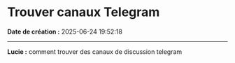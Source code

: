 # Trouver canaux Telegram

**Date de création :** 2025-06-24 19:52:18

---

**Lucie :**
comment trouver des canaux de discussion telegram
